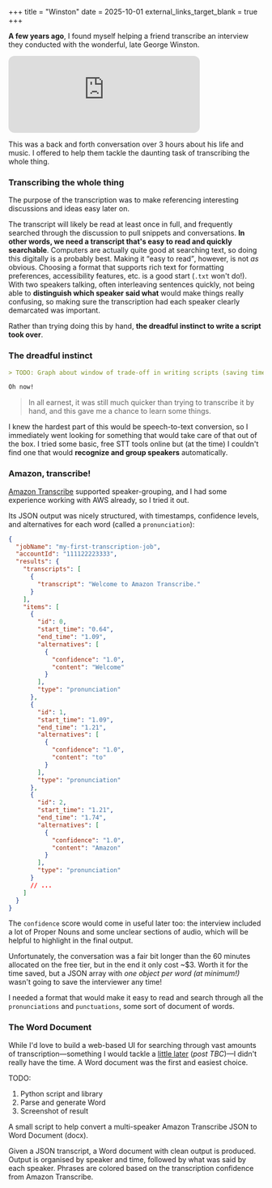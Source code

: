+++
title = "Winston"
date = 2025-10-01
external_links_target_blank = true
+++

**A few years ago**, I found myself helping a friend transcribe an interview they conducted with the wonderful, late George Winston.

<iframe data-testid="embed-iframe" style="border-radius:12px" src="https://open.spotify.com/embed/track/4zWwQIFVuMnKg7HsjhQ9Ut?utm_source=generator&theme=0" width="75%" height="152" frameBorder="0" allowfullscreen="" allow="autoplay; clipboard-write; encrypted-media; fullscreen; picture-in-picture" loading="lazy"></iframe>

This was a back and forth conversation over 3 hours about his life and music. I offered to help them tackle the daunting task of transcribing the whole thing.

### Transcribing the whole thing

The purpose of the transcription was to make referencing interesting discussions and ideas easy later on.

The transcript will likely be read at least once in full, and frequently searched through the discussion to pull snippets and conversations. **In other words, we need a transcript that's easy to read and quickly searchable**. Computers are actually quite good at searching text, so doing this digitally is a probably best. Making it <q>easy to read</q>, however, is not _as_ obvious. Choosing a format that supports rich text for formatting preferences, accessibility features, etc. is a good start (`.txt` won't do!). With two speakers talking, often interleaving sentences quickly, not being able to **distinguish which speaker said what** would make things really confusing, so making sure the transcription had each speaker clearly demarcated was important.

Rather than trying doing this by hand, **the dreadful instinct to write a script took over**.

### The dreadful instinct

```md
> TODO: Graph about window of trade-off in writing scripts (saving time, learning new things, helping others learn new things)

Oh now!
```

> In all earnest, it was still much quicker than trying to transcribe it by hand, and this gave me a chance to learn some things.

I knew the hardest part of this would be speech-to-text conversion, so I immediately went looking for something that would take care of that out of the box. I tried some basic, free STT tools online but (at the time) I couldn't find one that would **recognize and group speakers** automatically.

### Amazon, transcribe!

[Amazon Transcribe](https://aws.amazon.com/transcribe/) supported speaker-grouping, and I had some experience working with AWS already, so I tried it out.

Its JSON output was nicely structured, with timestamps, confidence levels, and alternatives for each word (called a `pronunciation`):

```json
{
  "jobName": "my-first-transcription-job",
  "accountId": "111122223333",
  "results": {
    "transcripts": [
      {
        "transcript": "Welcome to Amazon Transcribe."
      }
    ],
    "items": [
      {
        "id": 0,
        "start_time": "0.64",
        "end_time": "1.09",
        "alternatives": [
          {
            "confidence": "1.0",
            "content": "Welcome"
          }
        ],
        "type": "pronunciation"
      },
      {
        "id": 1,
        "start_time": "1.09",
        "end_time": "1.21",
        "alternatives": [
          {
            "confidence": "1.0",
            "content": "to"
          }
        ],
        "type": "pronunciation"
      },
      {
        "id": 2,
        "start_time": "1.21",
        "end_time": "1.74",
        "alternatives": [
          {
            "confidence": "1.0",
            "content": "Amazon"
          }
        ],
        "type": "pronunciation"
      }
      // ...
    ]
  }
}
```

The `confidence` score would come in useful later too: the interview included a lot of Proper Nouns and some unclear sections of audio, which will be helpful to highlight in the final output.

Unfortunately, the conversation was a fair bit longer than the 60 minutes allocated on the free tier, but in the end it only cost ~$3. Worth it for the time saved, but a JSON array with _one object per word (at minimum!)_ wasn't going to save the interviewer any time!

I needed a format that would make it easy to read and search through all the `pronunciations` and `punctuations`, some sort of document of words.

### The Word Document

While I'd love to build a web-based UI for searching through vast amounts of transcription—something I would tackle a [little later](https://github.com/JeeZeh/youtube-playlist-autosub-explorer) (_post TBC_)—I didn't really have the time. A Word document was the first and easiest choice.

TODO:

1. Python script and library
2. Parse and generate Word
3. Screenshot of result

A small script to help convert a multi-speaker Amazon Transcribe JSON to Word Document (docx).

Given a JSON transcript, a Word document with clean output is produced. Output is organised by speaker and time, followed by what was said by each speaker. Phrases are colored based on the transcription confidence from Amazon Transcribe.
